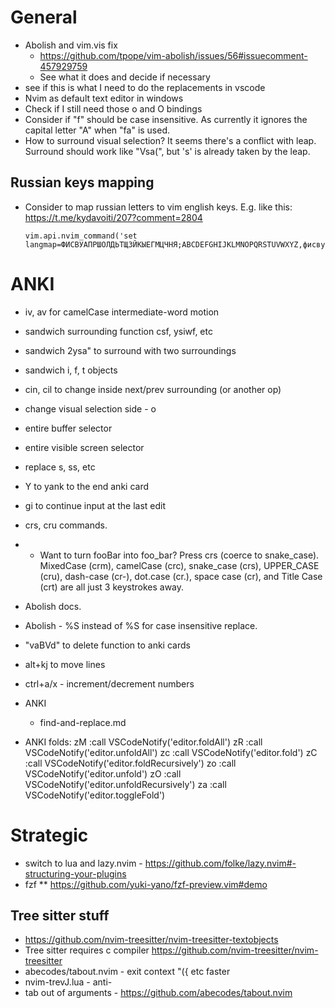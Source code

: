 # General

- Abolish and vim.vis fix
  - https://github.com/tpope/vim-abolish/issues/56#issuecomment-457929759
  - See what it does and decide if necessary
- see if this is what I need to do the replacements in vscode
- Nvim as default text editor in windows
- Check if I still need those <leader>o and <leader>O bindings
- Consider if "f" should be case insensitive. As currently it ignores the capital letter "A" when "fa" is used.
- How to surround visual selection? It seems there's a conflict with leap. Surround should work like "Vsa(", but 's' is already taken by the leap.

## Russian keys mapping

- Consider to map russian letters to vim english keys. E.g. like this:
  https://t.me/kydavoiti/207?comment=2804
  ```
  vim.api.nvim_command('set langmap=ФИСВУАПРШОЛДЬТЩЗЙКЫЕГМЦЧНЯ;ABCDEFGHIJKLMNOPQRSTUVWXYZ,фисвуапршолдьтщзйкыегмцчня;abcdefghijklmnopqrstuvwxyz')
  ```

# ANKI

- iv, av for camelCase intermediate-word motion
- sandwich surrounding function csf, ysiwf, etc
- sandwich 2ysa" to surround with two surroundings
- sandwich i, f, t objects
- cin<surrounding>, cil<surrounding> to change inside next/prev surrounding (or another op)
- change visual selection side - o
- entire buffer selector
- entire visible screen selector
- replace <leader>s, <leader><leader>ss, etc
- Y to yank to the end anki card
- gi to continue input at the last edit
- crs, cru commands.
- - Want to turn fooBar into foo_bar? Press crs (coerce to snake_case). MixedCase (crm), camelCase (crc), snake_case (crs), UPPER_CASE (cru), dash-case (cr-), dot.case (cr.), space case (cr<space>), and Title Case (crt) are all just 3 keystrokes away.
- Abolish docs.
- Abolish - %S instead of %S for case insensitive replace.
- "vaBVd" to delete function to anki cards
- alt+kj to move lines
- ctrl+a/x - increment/decrement numbers

- ANKI

  - find-and-replace.md

- ANKI folds:
  zM :call VSCodeNotify('editor.foldAll')<CR>
  zR :call VSCodeNotify('editor.unfoldAll')<CR>
  zc :call VSCodeNotify('editor.fold')<CR>
  zC :call VSCodeNotify('editor.foldRecursively')<CR>
  zo :call VSCodeNotify('editor.unfold')<CR>
  zO :call VSCodeNotify('editor.unfoldRecursively')<CR>
  za :call VSCodeNotify('editor.toggleFold')<CR>

# Strategic

- switch to lua and lazy.nvim - https://github.com/folke/lazy.nvim#-structuring-your-plugins
- fzf
  \*\* https://github.com/yuki-yano/fzf-preview.vim#demo

## Tree sitter stuff

- https://github.com/nvim-treesitter/nvim-treesitter-textobjects
- Tree sitter requires c compiler https://github.com/nvim-treesitter/nvim-treesitter
- abecodes/tabout.nvim - exit context "({ etc faster
- nvim-trevJ.lua - anti-<S-J>
- tab out of arguments - https://github.com/abecodes/tabout.nvim
